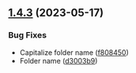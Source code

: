 ## [1.4.3](https://github.com/discoxyz/disco-schemas/compare/v1.4.2...v1.4.3) (2023-05-17)


### Bug Fixes

* Capitalize folder name ([f808450](https://github.com/discoxyz/disco-schemas/commit/f8084503dae35e4cedb5d18c06886a3e6826c3d9))
* Folder name ([d3003b9](https://github.com/discoxyz/disco-schemas/commit/d3003b9094108928e7280136b62b189e3b4740f9))
